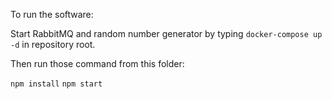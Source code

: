 To run the software:

Start RabbitMQ and random number generator by typing `docker-compose up -d` in repository root.

Then run those command from this folder:

`npm install`
`npm start`
